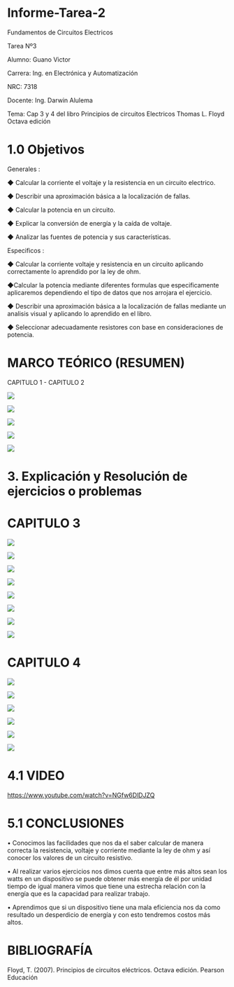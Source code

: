 # Informe-Tarea-2
Fundamentos de Circuitos Electricos

Tarea Nº3

Alumno: Guano Victor

Carrera: Ing. en Electrónica y Automatización

NRC: 7318

Docente: Ing. Darwin Alulema

Tema: Cap 3 y 4 del libro Principios de circuitos Electricos Thomas L. Floyd Octava edición
# 1.0 Objetivos 
Generales :


◆ Calcular la corriente el voltaje y la resistencia  en un circuito electrico.

◆ Describir una aproximación básica a la localización de fallas.

◆ Calcular la potencia  en un circuito.

◆ Explicar la conversión de energía y la caída de voltaje.

◆ Analizar las fuentes de potencia y sus características.
  
  Especificos :
  
◆ Calcular la corriente voltaje y resistencia en un circuito aplicando correctamente lo aprendido por  la ley de ohm.

◆Calcular la potencia mediante diferentes formulas que especificamente aplicaremos dependiendo el tipo de datos que nos arrojara el ejercicio.

◆ Describir una aproximación básica a la localización de fallas mediante un analisis  visual y aplicando lo aprendido en el libro.

◆ Seleccionar adecuadamente resistores con base en consideraciones de potencia.

# MARCO TEÓRICO (RESUMEN)

CAPITULO 1 - CAPITULO 2

![](https://github.com/arielguano/Informe-Tarea-2/blob/main/Imagen1.png)

![](https://github.com/arielguano/Informe-Tarea-2/blob/main/Imagen2.png)

![](https://github.com/arielguano/Informe-Tarea-2/blob/main/Imagen3.png)

![](https://github.com/arielguano/Informe-Tarea-2/blob/main/Imagen4.png)

![](https://github.com/arielguano/Informe-Tarea-2/blob/main/Imagen5.png)

# 3. Explicación y Resolución de ejercicios o problemas

# CAPITULO 3
![](https://github.com/arielguano/Informe-Tarea-2/blob/main/Deber%202%20Electronica_001.png)

![](https://github.com/arielguano/Informe-Tarea-2/blob/main/Deber%202%20Electronica_002.png)

![](https://github.com/arielguano/Informe-Tarea-2/blob/main/Deber%202%20Electronica_003.png)

![](https://github.com/arielguano/Informe-Tarea-2/blob/main/Deber%202%20Electronica_004.png)

![](https://github.com/arielguano/Informe-Tarea-2/blob/main/Deber%202%20Electronica_005.png)

![](https://github.com/arielguano/Informe-Tarea-2/blob/main/Deber%202%20Electronica_006.png)

![](https://github.com/arielguano/Informe-Tarea-2/blob/main/Deber%202%20Electronica_007.png)

![](https://github.com/arielguano/Informe-Tarea-2/blob/main/Deber%202%20Electronica_008.png)

# CAPITULO 4

![](https://github.com/arielguano/Informe-Tarea-2/blob/main/Deber%202%20Electronica_009.png)

![](https://github.com/arielguano/Informe-Tarea-2/blob/main/Deber%202%20Electronica_010.png)

![](https://github.com/arielguano/Informe-Tarea-2/blob/main/Deber%202%20Electronica_011.png)

![](https://github.com/arielguano/Informe-Tarea-2/blob/main/Deber%202%20Electronica_012.png)

![](https://github.com/arielguano/Informe-Tarea-2/blob/main/Deber%202%20Electronica_013.png)

![](https://github.com/arielguano/Informe-Tarea-2/blob/main/Deber%202%20Electronica_014.png)

# 4.1 VIDEO

https://www.youtube.com/watch?v=NGfw6DlDJZQ


# 5.1 CONCLUSIONES

• Conocimos las facilidades que nos da el saber calcular de manera correcta la resistencia, voltaje y corriente mediante la ley de ohm y así conocer los valores de un circuito resistivo.

• Al realizar varios ejercicios nos dimos cuenta que entre más altos sean los watts en un dispositivo se puede obtener más energía de él por unidad tiempo de igual manera vimos que tiene una estrecha relación con la energía que es la capacidad para realizar trabajo.

• Aprendimos que si un dispositivo tiene una mala eficiencia nos da como resultado un desperdicio de energía y con esto tendremos costos más altos.

# BIBLIOGRAFÍA

Floyd, T. (2007). Principios de circuitos eléctricos. Octava edición. Pearson Educación
